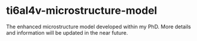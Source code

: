 # ti6al4v-microstructure-model
The enhanced microstructure model developed within my PhD. More details and information will be updated in the near future.
